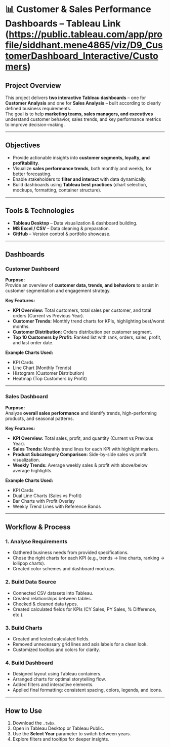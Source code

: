 # 📊 Customer & Sales Performance Dashboards – Tableau Link (https://public.tableau.com/app/profile/siddhant.mene4865/viz/D9_CustomerDashboard_Interactive/Customers)

## Project Overview
This project delivers **two interactive Tableau dashboards** – one for **Customer Analysis** and one for **Sales Analysis** – built according to clearly defined business requirements.  
The goal is to help **marketing teams, sales managers, and executives** understand customer behavior, sales trends, and key performance metrics to improve decision-making.

---

## Objectives
- Provide actionable insights into **customer segments, loyalty, and profitability**.
- Visualize **sales performance trends**, both monthly and weekly, for better forecasting.
- Enable stakeholders to **filter and interact** with data dynamically.
- Build dashboards using **Tableau best practices** (chart selection, mockups, formatting, container structure).

---

## Tools & Technologies
- **Tableau Desktop** – Data visualization & dashboard building.
- **MS Excel / CSV** – Data cleaning & preparation.
- **GitHub** – Version control & portfolio showcase.

---

## Dashboards

### Customer Dashboard
**Purpose:**  
Provide an overview of **customer data, trends, and behaviors** to assist in customer segmentation and engagement strategy.

**Key Features:**
- **KPI Overview:** Total customers, total sales per customer, and total orders (Current vs Previous Year).
- **Customer Trends:** Monthly trend charts for KPIs, highlighting best/worst months.
- **Customer Distribution:** Orders distribution per customer segment.
- **Top 10 Customers by Profit:** Ranked list with rank, orders, sales, profit, and last order date.

**Example Charts Used:**
- KPI Cards
- Line Chart (Monthly Trends)
- Histogram (Customer Distribution)
- Heatmap (Top Customers by Profit)

---

### Sales Dashboard
**Purpose:**  
Analyze **overall sales performance** and identify trends, high-performing products, and seasonal patterns.

**Key Features:**
- **KPI Overview:** Total sales, profit, and quantity (Current vs Previous Year).
- **Sales Trends:** Monthly trend lines for each KPI with highlight markers.
- **Product Subcategory Comparison:** Side-by-side sales vs profit visualization.
- **Weekly Trends:** Average weekly sales & profit with above/below average highlights.

**Example Charts Used:**
- KPI Cards
- Dual Line Charts (Sales vs Profit)
- Bar Charts with Profit Overlay
- Weekly Trend Lines with Reference Bands

---

## Workflow & Process

### **1. Analyse Requirements**
- Gathered business needs from provided specifications.
- Chose the right charts for each KPI (e.g., trends → line charts, ranking → lollipop charts).
- Created color schemes and dashboard mockups.

### **2. Build Data Source**
- Connected CSV datasets into Tableau.
- Created relationships between tables.
- Checked & cleaned data types.
- Created calculated fields for KPIs (CY Sales, PY Sales, % Difference, etc.).

### **3. Build Charts**
- Created and tested calculated fields.
- Removed unnecessary grid lines and axis labels for a clean look.
- Customized tooltips and colors for clarity.

### **4. Build Dashboard**
- Designed layout using Tableau containers.
- Arranged charts for optimal storytelling flow.
- Added filters and interactive elements.
- Applied final formatting: consistent spacing, colors, legends, and icons.

---

## How to Use
1. Download the `.twbx`.
2. Open in Tableau Desktop or Tableau Public.
3. Use the **Select Year** parameter to switch between years.
4. Explore filters and tooltips for deeper insights.



